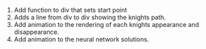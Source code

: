 1. Add function to div that sets start point
2. Adds a line from div to div showing the knights path.
3. Add animation to the rendering of each knights appearance and disappearance.
4. Add animation to the neural network solutions.